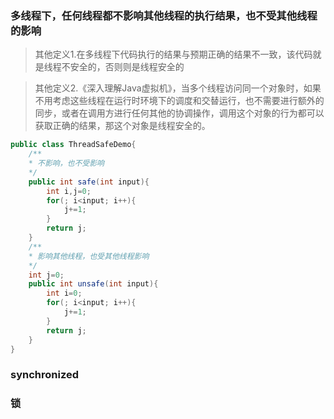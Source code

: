 ### 多线程下，任何线程都不影响其他线程的执行结果，也不受其他线程的影响
> 其他定义1.在多线程下代码执行的结果与预期正确的结果不一致，该代码就是线程不安全的，否则则是线程安全的

> 其他定义2.《深入理解Java虚拟机》，当多个线程访问同一个对象时，如果不用考虑这些线程在运行时环境下的调度和交替运行，也不需要进行额外的同步，或者在调用方进行任何其他的协调操作，调用这个对象的行为都可以获取正确的结果，那这个对象是线程安全的。

```java
public class ThreadSafeDemo{
    /**
    * 不影响，也不受影响
    */
    public int safe(int input){
        int i,j=0;
        for(; i<input; i++){
            j+=1;
        }
        return j;
    }
    /**
    * 影响其他线程，也受其他线程影响
    */
    int j=0;
    public int unsafe(int input){
        int i=0;
        for(; i<input; i++){
            j+=1;
        }
        return j;
    }
}
```

### synchronized

### 锁

> 
